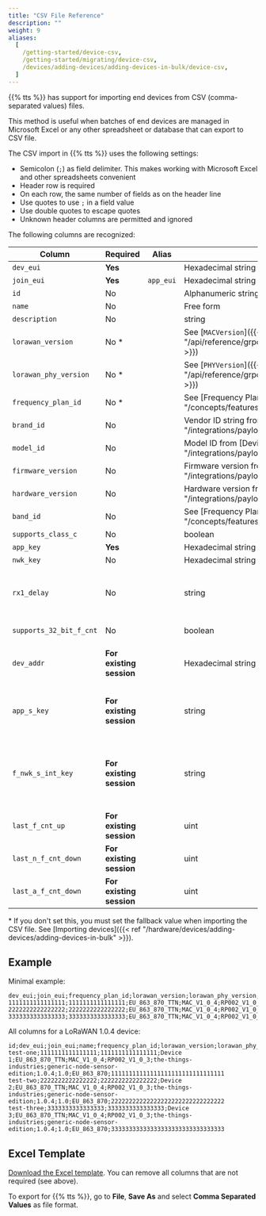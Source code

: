 ```yaml
---
title: "CSV File Reference"
description: ""
weight: 9
aliases:
  [
    /getting-started/device-csv,
    /getting-started/migrating/device-csv,
    /devices/adding-devices/adding-devices-in-bulk/device-csv,
  ]
---
```


{{% tts %}} has support for importing end devices from CSV (comma-separated values) files.

<!--more-->

This method is useful when batches of end devices are managed in Microsoft Excel or any other spreadsheet or database that can export to CSV file.

The CSV import in {{% tts %}} uses the following settings:

- Semicolon (`;`) as field delimiter. This makes working with Microsoft Excel and other spreadsheets convenient
- Header row is required
- On each row, the same number of fields as on the header line
- Use quotes to use `;` in a field value
- Use double quotes to escape quotes
- Unknown header columns are permitted and ignored

The following columns are recognized:

| Column                  | Required                 | Alias     | Format                                                                                                | Meaning                                                                                                                                                                                                                                                                                                                                                                |
| ----------------------- | ------------------------ | --------- | ----------------------------------------------------------------------------------------------------- | ---------------------------------------------------------------------------------------------------------------------------------------------------------------------------------------------------------------------------------------------------------------------------------------------------------------------------------------------------------------------- |
| `dev_eui`               | **Yes**                  |           | Hexadecimal string                                                                                    | LoRaWAN® DevEUI                                                                                                                                                                                                                                                                                                                                                        |
| `join_eui`              | **Yes**                  | `app_eui` | Hexadecimal string                                                                                    | LoRaWAN JoinEUI (or AppEUI)                                                                                                                                                                                                                                                                                                                                            |
| `id`                    | No                       |           | Alphanumeric string, lowercase with hyphens                                                           | Device ID (falls back to DevEUI if not set)                                                                                                                                                                                                                                                                                                                            |
| `name`                  | No                       |           | Free form                                                                                             | Name                                                                                                                                                                                                                                                                                                                                                                   |
| `description`           | No                       |           | string                                                                                                | Optional, description of the device                                                                                                                                                                                                                                                                                                                                    |
| `lorawan_version`       | No \*                    |           | See [`MACVersion`]({{< ref "/api/reference/grpc/end_device#enum:MACVersion" >}})                      | LoRaWAN version                                                                                                                                                                                                                                                                                                                                                        |
| `lorawan_phy_version`   | No \*                    |           | See [`PHYVersion`]({{< ref "/api/reference/grpc/end_device#enum:PHYVersion" >}})                      | LoRaWAN Regional Parameters version                                                                                                                                                                                                                                                                                                                                    |
| `frequency_plan_id`     | No \*                    |           | See [Frequency Plans]({{< ref "/concepts/features/lorawan/frequency-plans" >}})                       | Frequency plan ID                                                                                                                                                                                                                                                                                                                                                      |
| `brand_id`              | No                       |           | Vendor ID string from [Device Repository]({{< ref "/integrations/payload-formatters/device-repo" >}}) | Device brand ID                                                                                                                                                                                                                                                                                                                                                        |
| `model_id`              | No                       |           | Model ID from [Device Repository]({{< ref "/integrations/payload-formatters/device-repo" >}})         | Device model ID                                                                                                                                                                                                                                                                                                                                                        |
| `firmware_version`      | No                       |           | Firmware version from [Device Repository]({{< ref "/integrations/payload-formatters/device-repo" >}}) | Firmware version                                                                                                                                                                                                                                                                                                                                                       |
| `hardware_version`      | No                       |           | Hardware version from [Device Repository]({{< ref "/integrations/payload-formatters/device-repo" >}}) | Hardware version                                                                                                                                                                                                                                                                                                                                                       |
| `band_id`               | No                       |           | See [Frequency Plans]({{< ref "/concepts/features/lorawan/frequency-plans" >}})                       | LoRaWAN Band ID                                                                                                                                                                                                                                                                                                                                                        |
| `supports_class_c`      | No                       |           | boolean                                                                                               | `true` for Class C devices, `false` otherwise.                                                                                                                                                                                                                                                                                                                         |
| `app_key`               | **Yes**                  |           | Hexadecimal string                                                                                    | LoRaWAN AppKey                                                                                                                                                                                                                                                                                                                                                         |
| `nwk_key`               | No                       |           | Hexadecimal string                                                                                    | LoRaWAN NwkKey                                                                                                                                                                                                                                                                                                                                                         |
| `rx1_delay`             | No                       |           | string                                                                                                | Delay for the first Class A receive window (Rx1). Typical values are `"RX_DELAY_1"` (1 second) and `"RX_DELAY_5"` (5 seconds). See [MACSettings]({{< ref "/api/reference/grpc/end_device#message:MACSettings" >}}) for more information.                                                                                                                               |
| `supports_32_bit_f_cnt` | No                       |           | boolean                                                                                               | `true` if device supports 32-bit frame counters, `false` if device only supports 16-bit frame counters.                                                                                                                                                                                                                                                                |
| `dev_addr`              | **For existing session** |           | Hexadecimal string                                                                                    | **Needed for ABP devices or when migrating OTAA devices with an existing session**. See [Device Address]({{< ref "/getting-started/glossary#device-address" >}}) for more information.                                                                                                                                                                                 |
| `app_s_key`             | **For existing session** |           | string                                                                                                | **Needed for ABP devices or when migrating OTAA devices with an existing session**. See [Application Session Key]({{< ref "/getting-started/glossary#application-session-key" >}}) for more information.                                                                                                                                                               |
| `f_nwk_s_int_key`       | **For existing session** |           | string                                                                                                | Forwarding Network Session Integrity Key, also referred to as **Network Session Key** in LoRaWAN v1.0.x compatibility mode. See [SessionKeys]({{< ref "/api/reference/grpc/end_device#message:SessionKeys" >}}) and [Forwarding Network Session Integrity Key]({{< ref "/getting-started/glossary#forwarding-network-session-integrity-key" >}}) for more information. |
| `last_f_cnt_up`         | **For existing session** |           | uint                                                                                                  | Last uplink frame counter used.                                                                                                                                                                                                                                                                                                                                        |
| `last_n_f_cnt_down`     | **For existing session** |           | uint                                                                                                  | Last network downlink frame counter used.                                                                                                                                                                                                                                                                                                                              |
| `last_a_f_cnt_down`     | **For existing session** |           | uint                                                                                                  | Last application downlink frame counter used.                                                                                                                                                                                                                                                                                                                          |

\* If you don't set this, you must set the fallback value when importing the CSV file. See [Importing devices]({{< ref "/hardware/devices/adding-devices/adding-devices-in-bulk" >}}).

## Example

Minimal example:

```csv
dev_eui;join_eui;frequency_plan_id;lorawan_version;lorawan_phy_version;app_key
1111111111111111;1111111111111111;EU_863_870_TTN;MAC_V1_0_4;RP002_V1_0_3;11111111111111111111111111111111
2222222222222222;2222222222222222;EU_863_870_TTN;MAC_V1_0_4;RP002_V1_0_3;22222222222222222222222222222222
3333333333333333;3333333333333333;EU_863_870_TTN;MAC_V1_0_4;RP002_V1_0_3;33333333333333333333333333333333
```

All columns for a LoRaWAN 1.0.4 device:

```csv
id;dev_eui;join_eui;name;frequency_plan_id;lorawan_version;lorawan_phy_version;brand_id;model_id;hardware_version;firmware_version;band_id;app_key
test-one;1111111111111111;1111111111111111;Device 1;EU_863_870_TTN;MAC_V1_0_4;RP002_V1_0_3;the-things-industries;generic-node-sensor-edition;1.0.4;1.0;EU_863_870;11111111111111111111111111111111
test-two;2222222222222222;2222222222222222;Device 2;EU_863_870_TTN;MAC_V1_0_4;RP002_V1_0_3;the-things-industries;generic-node-sensor-edition;1.0.4;1.0;EU_863_870;22222222222222222222222222222222
test-three;3333333333333333;3333333333333333;Device 3;EU_863_870_TTN;MAC_V1_0_4;RP002_V1_0_3;the-things-industries;generic-node-sensor-edition;1.0.4;1.0;EU_863_870;33333333333333333333333333333333
```

## Excel Template

[Download the Excel template](../tts-end-devices-csv-template.xlsx). You can remove all columns that are not required (see above).

To export for {{% tts %}}, go to **File**, **Save As** and select **Comma Separated Values** as file format.
